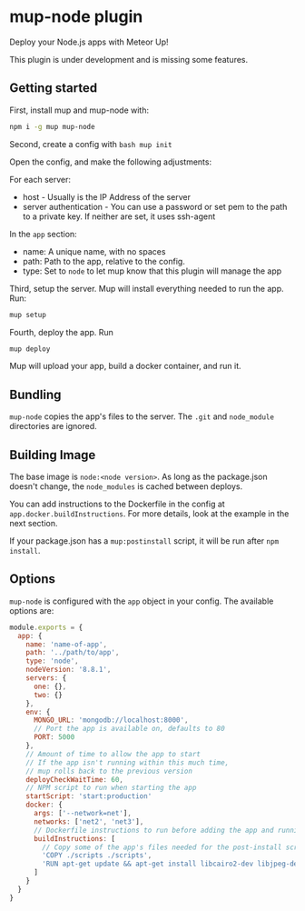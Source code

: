 # mup-node plugin

Deploy your Node.js apps with Meteor Up!

This plugin is under development and is missing some features.

## Getting started

First, install mup and mup-node with:

```bash
npm i -g mup mup-node
```

Second, create a config with
``bash
mup init
``

Open the config, and make the following adjustments:

For each server:
- host - Usually is the IP Address of the server
- server authentication - You can use a password or set pem to the path to a private key. If neither are set, it uses ssh-agent

In the `app` section:

- name: A unique name, with no spaces
- path: Path to the app, relative to the config.
- type: Set to `node` to let mup know that this plugin will manage the app

Third, setup the server. Mup will install everything needed to run the app. Run:

```bash
mup setup
```

Fourth, deploy the app. Run

```bash
mup deploy
```

Mup will upload your app, build a docker container, and run it.

## Bundling

`mup-node` copies the app's files to the server. The `.git` and `node_module` directories are ignored.

## Building Image

The base image is `node:<node version>`. As long as the package.json doesn't change, the `node_modules` is cached between deploys.

You can add instructions to the Dockerfile in the config at `app.docker.buildInstructions`. For more details, look at the example in the next section.

If your package.json has a `mup:postinstall` script, it will be run after `npm install`.

## Options

`mup-node` is configured with the `app` object in your config. The available options are:

```js
module.exports = {
  app: {
    name: 'name-of-app',
    path: '../path/to/app',
    type: 'node',
    nodeVersion: '8.8.1',
    servers: {
      one: {},
      two: {}
    },
    env: {
      MONGO_URL: 'mongodb://localhost:8000',
      // Port the app is available on, defaults to 80
      PORT: 5000
    },
    // Amount of time to allow the app to start
    // If the app isn't running within this much time,
    // mup rolls back to the previous version
    deployCheckWaitTime: 60,
    // NPM script to run when starting the app
    startScript: 'start:production'
    docker: {
      args: ['--network=net'],
      networks: ['net2', 'net3'],
      // Dockerfile instructions to run before adding the app and running `npm install`
      buildInstructions: [
        // Copy some of the app's files needed for the post-install script
        'COPY ./scripts ./scripts',
        'RUN apt-get update && apt-get install libcairo2-dev libjpeg-dev libpango1.0-dev libgif-dev build-essential g++ -y',
      ]
    }
  }
}

```
